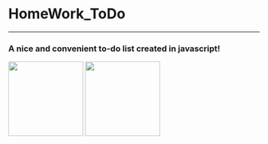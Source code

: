 # HomeWork_ToDo
----
### A nice and convenient to-do list created in javascript!
<div margin=10px>
  <img src='https://user-images.githubusercontent.com/76526621/116713822-d321b400-a9dd-11eb-8a9e-0eca4d5f5123.png' height=150>
  <img src='https://user-images.githubusercontent.com/76526621/116713985-f482a000-a9dd-11eb-9ede-85a38508b7aa.png' height=150>
  <div>


